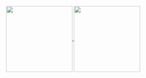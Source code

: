 <a href="https://github.com/pranavcpawar/github-readme-stats">
  <img height=180 align="center" src="https://github-readme-stats-pranavcpawar.vercel.app/api?username=pranavcpawar&show_icons=true&theme=dark&include_all_commits=true&count_private=true&bg_color=050505&border_color=404040&width=180&title_color=1b85b8&border_radius=4&icon_color=1b85b8&theme=dark#gh-dark-mode-only" />
</a>
<a href="https://github.com/pranavcpawar/convoychat">
  <img height=180 align="center" src="https://github-readme-stats-pranavcpawar.vercel.app/api/top-langs?username=pranavcpawar&layout=compact&langs_count=8&card_width=240&theme=dark&bg_color=050505&border_color=404040&title_color=1b85b8" />
</a>